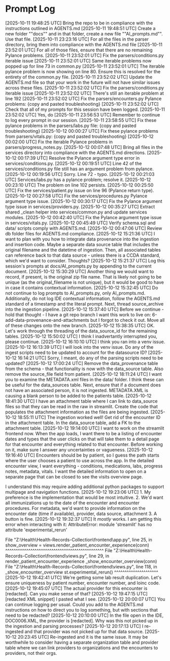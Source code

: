 # Prompt Log

[2025-10-11 19:48:25 UTC] Bring the repo to be in compliance with the instructions outlined in AGENTS.md
[2025-10-11 19:48:51 UTC] Create a new folder ""docs"" and in that folder, create a new file ""AI_prompts.md"". Use that file.
[2025-10-11 23:23:16 UTC] For all the files in the parser directory, bring them into compliance with the AGENTS.md file
[2025-10-11 23:52:01 UTC] For all of those files, ensure that there are no remaining Pylance problems.
[2025-10-11 23:52:01 UTC] Fix the parsers/conditions.py iterable issue
[2025-10-11 23:52:01 UTC] Same iterable problems now popped up for line 73 in common.py
[2025-10-11 23:52:01 UTC] The iterable pylance problem is now showing on line 80. Ensure this is resolved for the entirety of the common.py file.
[2025-10-11 23:52:02 UTC] Update the AGENTS.md file so that your work in the future will not have similar issues across these files.
[2025-10-11 23:52:02 UTC] Fix the parsers/conditions.py iterable issue
[2025-10-11 23:52:02 UTC] There's still an iterable problem at line 192
[2025-10-11 23:52:02 UTC] Fix the parsers/encounters.py Pylance problems:  {copy and pasted troubleshooting}
[2025-10-11 23:52:02 UTC] Check that all of my prompts for this session have been logged.
[2025-10-11 23:52:02 UTC] Yes, do
[2025-10-11 23:56:53 UTC] Remember to continue to log every prompt in our session.
[2025-10-11 23:58:55 UTC] Fix these pylance problems in the parsers/labs.py file: {copy and pasted troubleshooting}
[2025-10-12 00:00:27 UTC] Fix these pylance problems from parsers/vitals.py: {copy and pasted troubleshooting}
[2025-10-12 00:02:00 UTC] Fix the iterable Pylance problems in parsers/progress_notes.py.
[2025-10-12 00:07:48 UTC] Bring all files in the services directory into compliance with the AGENTS.md directions.
[2025-10-12 00:17:39 UTC] Resolve the Pylance argument type error in services/conditions.py.
[2025-10-12 00:19:51 UTC] Line 42 of the services/conditions.py file still has an argument problem from pylance.
[2025-10-12 00:19:56 UTC] Sorry. Line 72 - typo.
[2025-10-12 00:21:03 UTC] Services/labs.py has a pylance problem; resolve it.
[2025-10-12 00:23:10 UTC] The problem on line 102 persists.
[2025-10-12 00:25:50 UTC] Fix the services/patient.py issue on line 96 (Pylance return type).
[2025-10-12 00:27:58 UTC] Fix the services/procedures.py Pylance argument type issue.
[2025-10-12 00:30:17 UTC] Fix the Pylance argument type issue in services/providers.py.
[2025-10-12 00:35:27 UTC] Extract shared _clean helper into services/common.py and update services modules.
[2025-10-12 00:42:40 UTC] Fix the Pylance argument type issue in services/vitals.py.
[2025-10-12 00:45:49 UTC] Verify schema.sql and data/ scripts comply with AGENTS.md.
[2025-10-12 00:47:06 UTC] Review db folder files for AGENTS.md compliance.
[2025-10-12 15:21:36 UTC] 
I want to plan with you how to integrate data provenance into the ingestion and insertion code. Maybe a separate data source table that includes the original filename and the datetime of ingestion. Then, all associated tables can reference back to that data source - unless there is a CCDA standard, which we'd want to consider. Thoughts?
[2025-10-12 15:21:37 UTC]  Log this session's prompts at docs/AI_prompts.py by appending to the current document.
[2025-10-12 15:30:29 UTC] Another thing we would want to record, if present, is the original zip file name. That is likely not going to be unique (as the original_filename is not unique), but it would be good to have in case it contains contextual information.
[2025-10-12 15:32:45 UTC] Do not continue to log prompts to AI_prompts.py, only AI_prompts.md. Additionally, do not log IDE contextual information, follow the AGENTS.md standard of a timestamp and the literal prompt.
Next, thread source_archive into the ingestion pipeline.
[2025-10-12 15:37:40 UTC] Before we continue - hold that thought - I have a git repo branch I want this work to live on: 6-add-data-provenance-and-attachments but I forgot to check it out. Move all of these changes onto the new branch.
[2025-10-12 15:38:35 UTC] OK. Let's work through the threading of the data_source_id for the remaining tables.
[2025-10-12 15:50:02 UTC] I think I inadvertantly interrupted you, please continue.
[2025-10-12 16:10:10 UTC] I think you ran into a venv issue.
[2025-10-12 16:13:39 UTC] I will look into the venv issue. Do any of the ingest scripts need to be updated to account for the datasource ID?
[2025-10-12 16:14:21 UTC] Sorry, I meant, do any of the parsing scripts need to be updated?
[2025-10-12 17:00:24 UTC] Remove the data_provenance table from the schema - that functionality is now with the data_source table. Also remove the source_file field from patient.
[2025-10-12 18:11:24 UTC] I want you to examine the METADATA.xml files in the data/ folder. I think these can be useful for the data_sources table. Next, ensure that if a document does not have an associated person, it is not ingested. METADATA.XML is causing a blank person to be added to the patients table.
[2025-10-12 18:41:30 UTC] I have an attachment table where I can link to data_source files so that they can be read in the raw in streamlit. Create the code that populates the attachment information as the files are being ingested.
[2025-10-12 18:55:11 UTC] The ingestion worked well! Get rid of the encounter ID in the attachment table. In the data_source table, add a FK to the attachment table.
[2025-10-12 19:14:00 UTC] I want to work on the streamlit frontend now. When the app loads, I want there to be a listing of encounter dates and types that the user clicks on that will take them to a detail page for that encounter and everything related to that encounter. Before working on it, make sure I answer any uncertainties or vagueness.
[2025-10-12 19:16:40 UTC] Encounters should be by patient, so I guess the path starts where the user chooses a patient to use across the app. In the detailed encounter view, I want everything - conditions, medications, labs, progress notes, metadata, vitals. I want the detailed information to open on a separate page that can be closed to see the visits overview page.

I understand this may require adding additional python packages to support multipage and navigation functions.
[2025-10-12 19:23:06 UTC] 1. My preference is the implementation that would be most intuitive.
2. We'd want all immunizations up to the date of the encounter and encounter procedures. For metadata, we'd want to provide information on the encounter date (time if available), provider, data source, attachment
3. A button is fine.
[2025-10-12 19:32:37 UTC] It _mostly_ works. I am getting this error when interacting with it:
AttributeError: module 'streamlit' has no attribute 'experimental_rerun'

File "Z:\\Health\\Health-Records-Collection\\frontend\\app.py", line 25, in <module>
    show_overview = views.render_patient_encounter_experience(conn)
                    ^^^^^^^^^^^^^^^^^^^^^^^^^^^^^^^^^^^^^^^^^^^^^^^
File "Z:\\Health\\Health-Records-Collection\\frontend\\views.py", line 29, in render_patient_encounter_experience
    _show_encounter_overview(conn)
File "Z:\\Health\\Health-Records-Collection\\frontend\\views.py", line 118, in _show_encounter_overview
    st.experimental_rerun()
    ^^^^^^^^^^^^^^^^^^^^^
[2025-10-12 19:42:41 UTC] We're getting some lab result duplication. Let's ensure uniqueness by patient number, encounter number, and loinc code.
[2025-10-12 19:45:07 UTC] The actual provider for this encounter is [redacted]. Can you make sense of that?
[2025-10-12 19:47:15 UTC] [redacted XML snippet] I pasted what I see.
[2025-10-12 20:00:07 UTC] You can continue logging per usual. Could you add to the AGENTS.md instructions on how to direct you to log something, but with sections that need to be redacted?
[2025-10-12 20:10:00 UTC] In the file open in the IDE, DOC0006.XML, the provider is [redacted]. Why was this not picked up in the ingestion and parsing processes?
[2025-10-12 20:17:13 UTC] I re-ingested and that provider was not picked up for that data source.
[2025-10-12 20:23:45 UTC] Re-ingested and it is the same issue. It may be worthwhile to consider having a separate organization table and provider table where we can link providers to organizations and the encounters to providers, not their orgs.

